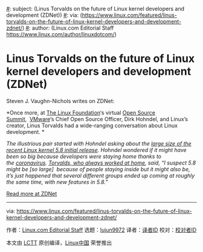 [#]: collector: (lujun9972)
[#]: translator: ( )
[#]: reviewer: ( )
[#]: publisher: ( )
[#]: url: ( )
[#]: subject: (Linus Torvalds on the future of Linux kernel developers and development (ZDNet))
[#]: via: (https://www.linux.com/featured/linus-torvalds-on-the-future-of-linux-kernel-developers-and-development-zdnet/)
[#]: author: (Linux.com Editorial Staff https://www.linux.com/author/linuxdotcom/)

Linus Torvalds on the future of Linux kernel developers and development (ZDNet)
======

Steven J. Vaughn-Nichols writes on ZDNet:

*Once more, at [The Linux Foundation][1]‘s virtual [Open Source Summit][2],  [VMware][3]‘s Chief Open Source Officer, Dirk Hohndel, and Linux’s creator, Linus Torvalds had a wide-ranging conversation about Linux development. *

_The illustrious pair started with Hohndel asking about the [large size of the recent Linux kernel 5.8 initial release][4]. Hohndel wondered if it might have been so big because developers were staying home thanks to the [coronavirus][5]. [Torvalds, who always worked at home][6], said, “I suspect 5.8 might be [so large]  because of people staying inside but it might also be, it’s just happened that several different groups ended up coming at roughly the same time, with new features in 5.8.”_

[Read more at ZDNet][7]

--------------------------------------------------------------------------------

via: https://www.linux.com/featured/linus-torvalds-on-the-future-of-linux-kernel-developers-and-development-zdnet/

作者：[Linux.com Editorial Staff][a]
选题：[lujun9972][b]
译者：[译者ID](https://github.com/译者ID)
校对：[校对者ID](https://github.com/校对者ID)

本文由 [LCTT](https://github.com/LCTT/TranslateProject) 原创编译，[Linux中国](https://linux.cn/) 荣誉推出

[a]: https://www.linux.com/author/linuxdotcom/
[b]: https://github.com/lujun9972
[1]: https://www.linuxfoundation.org/
[2]: https://www.cvent.com/api/email/dispatch/v1/click/l5zldpgnjvty59/n5glbv4z/aHR0cHMlM0ElMkYlMkZldmVudHMubGludXhmb3VuZGF0aW9uLm9yZyUyRm9wZW4tc291cmNlLXN1bW1pdC1ub3J0aC1hbWVyaWNhJTJGJkttT0pyVDd0Y2txdkRVUUhUd3ZFY2JuaUlON1BpbFVsMHlVZWZhaUl1dzQlM0QmT3BlbitTb3VyY2UrU3VtbWl0
[3]: https://www.anrdoezrs.net/links/9041660/type/dlg/sid/zd-53b30bc1fed44ecf852ef551fcf6755a--%40%40xid%40%25fr1593528632600gdh/https://www.vmware.com/
[4]: https://www.zdnet.com/article/linus-torvalds-linux-kernel-5-8-is-one-of-our-biggest-releases-of-all-time/
[5]: https://www.cbsnews.com/feature/coronavirus/
[6]: https://www.zdnet.com/article/pet-the-cat-own-the-bathrobe-linus-torvalds-on-working-from-home/
[7]: https://www.zdnet.com/article/linus-torvalds-looks-at-the-future-of-linux-kernel-developers-and-development/
